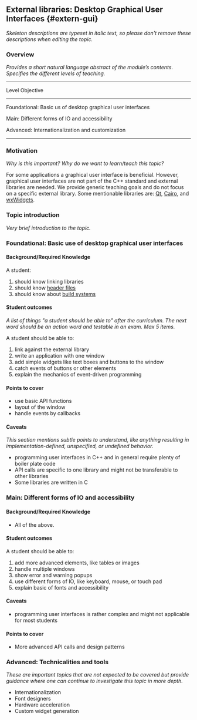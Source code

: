 ## External libraries: Desktop Graphical User Interfaces {#extern-gui}

_Skeleton descriptions are typeset in italic text,_
_so please don't remove these descriptions when editing the topic._

### Overview

_Provides a short natural language abstract of the module’s contents._
_Specifies the different levels of teaching._

------------------------------------------------------------------------
Level             Objective
----------------- ------------------------------------------------------
Foundational:      Basic us of desktop graphical user interfaces

Main:              Different forms of IO and accessibility

Advanced:          Internationalization and customization

------------------------------------------------------------------------

### Motivation

_Why is this important?_
_Why do we want to learn/teach this topic?_

For some applications a graphical user interface is beneficial. However, graphical user interfaces are not part of the C++ standard and external libraries are needed. We provide generic teaching goals and do not focus on a specific external library. Some mentionable libraries are: [Qt](https://www.qt.io/), [Cairo](https://www.cairographics.org/), and [wxWidgets](https://www.wxwidgets.org/). 

### Topic introduction

_Very brief introduction to the topic._

### Foundational: Basic use of desktop graphical user interfaces

#### Background/Required Knowledge

A student: 

1. should know linking libraries
2. should know [header files](../compilation-model/headers.md)
3. should know about [build systems](../compilation-model/buildsystems.md)

#### Student outcomes

_A list of things "a student should be able to" after the curriculum._
_The next word should be an action word and testable in an exam._
_Max 5 items._

A student should be able to:

1. link against the external library
2. write an application with one window
3. add simple widgets like text boxes and buttons to the window
4. catch events of buttons or other elements
5. explain the mechanics of event-driven programming

#### Points to cover

* use basic API functions
* layout of the window
* handle events by callbacks  

#### Caveats

_This section mentions subtle points to understand, like anything resulting in
implementation-defined, unspecified, or undefined behavior._

* programming user interfaces in C++ and in general require plenty of boiler plate code  
* API calls are specific to one library and might not be transferable to other libraries
* Some libraries are written in C 

### Main: Different forms of IO and accessibility

#### Background/Required Knowledge

* All of the above.

#### Student outcomes

A student should be able to:

1. add more advanced elements, like tables or images
2. handle multiple windows
3. show error and warning popups
4. use different forms of IO, like keyboard, mouse, or touch pad
5. explain basic of fonts and accessibility 

#### Caveats

*  programming user interfaces is rather complex and might not applicable for most students 

#### Points to cover

* More advanced API calls and design patterns

### Advanced: Technicalities and tools

_These are important topics that are not expected to be covered but provide
guidance where one can continue to investigate this topic in more depth._

* Internationalization
* Font designers 
* Hardware acceleration
* Custom widget generation

